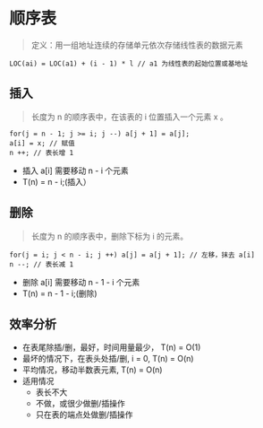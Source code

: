 # 顺序表

> 定义：用一组地址连续的存储单元依次存储线性表的数据元素 

```code
LOC(ai) = LOC(a1) + (i - 1) * l // a1 为线性表的起始位置或基地址
```

## 插入

> 长度为 n 的顺序表中，在该表的 i 位置插入一个元素 x 。

```code
for(j = n - 1; j >= i; j --) a[j + 1] = a[j];
a[i] = x; // 赋值
n ++; // 表长增 1
```
+ 插入 a[i] 需要移动 n - i 个元素
+ T(n) = n - i;(插入）

## 删除
> 长度为 n 的顺序表中，删除下标为 i 的元素。

```code 
for(j = i; j < n - i; j ++) a[j] = a[j + 1]; // 左移，抹去 a[i]
n --; // 表长减 1
```
+ 删除 a[i] 需要移动 n - 1 - i 个元素
+ T(n) = n - 1 - i;(删除)

## 效率分析

+ 在表尾除插/删，最好，时间用量最少， T(n) = O(1)
+ 最坏的情况下，在表头处插/删, i = 0, T(n) = O(n)
+ 平均情况，移动半数表元素, T(n) = O(n)
+ 适用情况
  + 表长不大
  + 不做，或很少做删/插操作
  + 只在表的端点处做删/插操作

